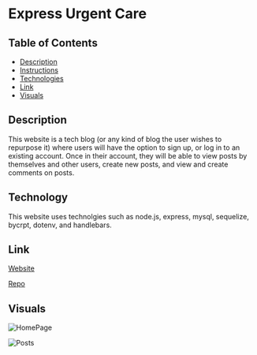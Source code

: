 # Express Urgent Care

## Table of Contents
- [Description](#description)
- [Instructions](#instructions)
- [Technologies](#technologies)
- [Link](#link)
- [Visuals](#visuals)

## Description
This website is a tech blog (or any kind of blog the user wishes to repurpose it) where users will have the option to sign up, or log in to an existing account. Once in their account, they will be able to view posts by themselves and other users, create new posts, and view and create comments on posts.

## Technology
This website uses technolgies such as node.js, express, mysql, sequelize, bycrpt, dotenv, and handlebars.

## Link
[Website]()

[Repo](https://github.com/uiido/tech_blog)

## Visuals
![HomePage]()

![Posts]()